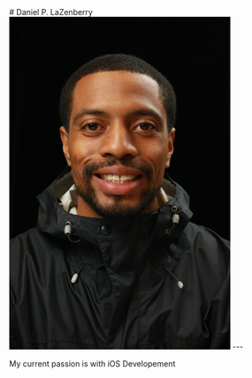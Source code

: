 <link rel="stylesheet" href="style.css">
# Daniel P. LaZenberry
<img src="lazenber-high-res-current-photo.jpeg" width="400" class="center"/>
---

My current passion is with iOS Developement
<!--
**DanLaZ/DanLaZ** is a ✨ _special_ ✨ repository because its `README.md` (this file) appears on your GitHub profile.

Here are some ideas to get you started:

- 🔭 I’m currently working on ...
- 🌱 I’m currently learning ...
- 👯 I’m looking to collaborate on ...
- 🤔 I’m looking for help with ...
- 💬 Ask me about ...
- 📫 How to reach me: ...
- 😄 Pronouns: ...
- ⚡ Fun fact: ...
-->
